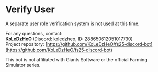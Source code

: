 # Verify User

A separate user role verification system is not used at this time.

For any questions, contact:  
**KoLeDzHeO** (Discord: koledzheo, ID: 288650612051017730)  
Project repository: [https://github.com/KoLeDzHeO/fs25-discord-bot](https://github.com/KoLeDzHeO/fs25-discord-bot)

This bot is not affiliated with Giants Software or the official Farming Simulator series.